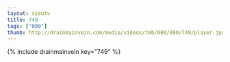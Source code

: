 ```yaml
--- 
layout: sieutv
title: 749
tags: ["000"]
thumb: http://drainmainvein.com/media/videos/tmb/000/000/749/player.jpg
---
```

{% include drainmainvein key="749" %} 

